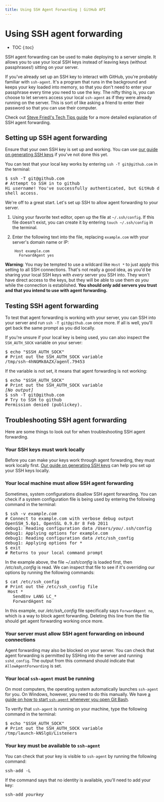 ```yaml
---
title: Using SSH Agent Forwarding | GitHub API
---
```


# Using SSH agent forwarding

* TOC
{:toc}

SSH agent forwarding can be used to make deploying to a server simple.  It allows you to use your local SSH keys instead of leaving keys (without passphrases!) sitting on your server.

If you've already set up an SSH key to interact with GitHub, you're probably familiar with `ssh-agent`. It's a program that runs in the background and keeps your key loaded into memory, so that you don't need to enter your passphrase every time you need to use the key. The nifty thing is, you can choose to let servers access your local `ssh-agent` as if they were already running on the server. This is sort of like asking a friend to enter their password so that you can use their computer.

Check out [Steve Friedl's Tech Tips guide][tech-tips] for a more detailed explanation of SSH agent forwarding.

## Setting up SSH agent forwarding

Ensure that your own SSH key is set up and working. You can use [our guide on generating SSH keys][generating-keys] if you've not done this yet.

You can test that your local key works by entering `ssh -T git@github.com` in the terminal:

<pre class="terminal">
$ ssh -T git@github.com
<span class="comment"># Attempt to SSH in to github</span>
<span class="output">Hi <em>username</em>! You've successfully authenticated, but GitHub does not provide</span>
<span class="output">shell access.</span>
</pre>

We're off to a great start. Let's set up SSH to allow agent forwarding to your server.

1. Using your favorite text editor, open up the file at `~/.ssh/config`. If this file doesn't exist, you can create it by entering `touch ~/.ssh/config` in the terminal.

2. Enter the following text into the file, replacing `example.com` with your server's domain name or IP:

        Host example.com
          ForwardAgent yes

<div class="warning">
<p>
<strong>Warning</strong>: You may be tempted to use a wildcard like <code>Host *</code> to just apply this setting to all SSH connections. That's not really a good idea, as you'd be sharing your local SSH keys with <em>every</em> server you SSH into. They won't have direct access to the keys, but they will be able to use them <em>as you</em> while the connection is established. <strong>You should only add servers you trust and that you intend to use with agent forwarding.</strong>
</p>
</div>

## Testing SSH agent forwarding

To test that agent forwarding is working with your server, you can SSH into your server and run `ssh -T git@github.com` once more.  If all is well, you'll get back the same prompt as you did locally.

If you're unsure if your local key is being used, you can also inspect the `SSH_AUTH_SOCK` variable on your server:

<pre class="terminal">
$ echo "$SSH_AUTH_SOCK"
<span class="comment"># Print out the SSH_AUTH_SOCK variable</span>
<span class="output">/tmp/ssh-4hNGMk8AZX/agent.79453</span>
</pre>

If the variable is not set, it means that agent forwarding is not working:

<pre class="terminal">
$ echo "$SSH_AUTH_SOCK"
<span class="comment"># Print out the SSH_AUTH_SOCK variable</span>
<span class="output"><em>[No output]</em></span>
$ ssh -T git@github.com
<span class="comment"># Try to SSH to github</span>
<span class="output">Permission denied (publickey).</span>
</pre>

## Troubleshooting SSH agent forwarding

Here are some things to look out for when troubleshooting SSH agent forwarding.

### Your SSH keys must work locally

Before you can make your keys work through agent forwarding, they must work locally first. [Our guide on generating SSH keys][generating-keys] can help you set up your SSH keys locally.

### Your local machine must allow SSH agent forwarding

Sometimes, system configurations disallow SSH agent forwarding. You can check if a system configuration file is being used by entering the following command in the terminal:

<pre class="terminal">
$ ssh -v <em>example.com</em>
<span class="comment"># Connect to example.com with verbose debug output</span>
<span class="output">OpenSSH_5.6p1, OpenSSL 0.9.8r 8 Feb 2011</span>
<span class="output">debug1: Reading configuration data /Users/<em>you</em>/.ssh/config</span>
<span class="output">debug1: Applying options for example.com</span>
<span class="output">debug1: Reading configuration data /etc/ssh_config</span>
<span class="output">debug1: Applying options for *</span>
$ exit
<span class="comment"># Returns to your local command prompt</span>
</pre>

In the example above, the file *~/.ssh/config* is loaded first, then */etc/ssh_config* is read.  We can inspect that file to see if it's overriding our options by running the following commands:

<pre class="terminal">
$ cat /etc/ssh_config
<span class="comment"># Print out the /etc/ssh_config file</span>
<span class="output"> Host *</span>
<span class="output">   SendEnv LANG LC_*</span>
<span class="output">   ForwardAgent no</span>
</pre>

In this example, our */etc/ssh_config* file specifically says `ForwardAgent no`, which is a way to block agent forwarding. Deleting this line from the file should get agent forwarding working once more.

### Your server must allow SSH agent forwarding on inbound connections

Agent forwarding may also be blocked on your server. You can check that agent forwarding is permitted by SSHing into the server and running `sshd_config`. The output from this command should indicate that `AllowAgentForwarding` is set.

### Your local `ssh-agent` must be running

On most computers, the operating system automatically launches `ssh-agent` for you.  On Windows, however, you need to do this manually. We have [a guide on how to start `ssh-agent` whenever you open Git Bash][autolaunch-ssh-agent].

To verify that `ssh-agent` is running on your machine, type the following command in the terminal:

<pre class="terminal">
$ echo "$SSH_AUTH_SOCK"
<span class="comment"># Print out the SSH_AUTH_SOCK variable</span>
<span class="output">/tmp/launch-kNSlgU/Listeners</span>
</pre>

### Your key must be available to `ssh-agent`

You can check that your key is visible to `ssh-agent` by running the following command:

<pre class="terminal">
ssh-add -L
</pre>

If the command says that no identity is available, you'll need to add your key:

<pre class="terminal">
ssh-add <em>yourkey</em>
</pre>

[tech-tips]: http://www.unixwiz.net/techtips/ssh-agent-forwarding.html
[generating-keys]: https://help.github.com/articles/generating-ssh-keys
[ssh-passphrases]: https://help.github.com/ssh-key-passphrases/
[autolaunch-ssh-agent]: https://help.github.com/articles/working-with-ssh-key-passphrases#auto-launching-ssh-agent-on-msysgit
